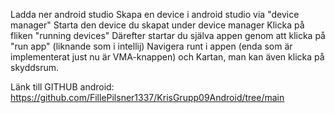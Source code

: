 Ladda ner android studio
Skapa en device i android studio via "device manager"
Starta den device du skapat under device manager
Klicka på fliken "running devices"
Därefter startar du själva appen genom att klicka på "run app" (liknande som i intellij)
Navigera runt i appen (enda som är implementerat just nu är VMA-knappen) och Kartan, man kan även klicka på skyddsrum.

Länk till GITHUB android: https://github.com/FillePilsner1337/KrisGrupp09Android/tree/main
